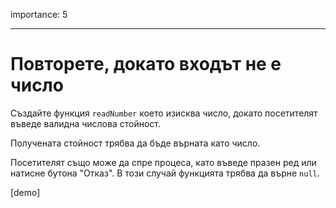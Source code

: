 importance: 5

---

# Повторете, докато входът не е число

Създайте функция `readNumber` което изисква число, докато посетителят въведе валидна числова стойност.

Получената стойност трябва да бъде върната като число.

Посетителят също може да спре процеса, като въведе празен ред или натисне бутона "Отказ". В този случай функцията трябва да върне `null`.

[demo]

